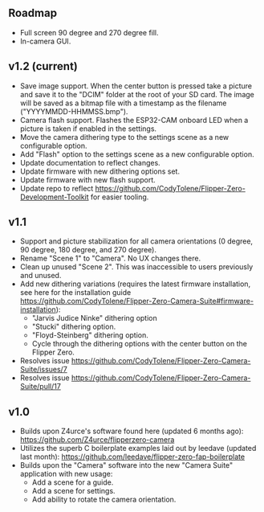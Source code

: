 ## Roadmap

- Full screen 90 degree and 270 degree fill.
- In-camera GUI.

## v1.2 (current)

- Save image support. When the center button is pressed take a picture and save it to the "DCIM" folder at the root of your SD card. The image will be saved as a bitmap file with a timestamp as the filename ("YYYYMMDD-HHMMSS.bmp").
- Camera flash support. Flashes the ESP32-CAM onboard LED when a picture is taken if enabled in the settings.
- Move the camera dithering type to the settings scene as a new configurable option.
- Add "Flash" option to the settings scene as a new configurable option.
- Update documentation to reflect changes.
- Update firmware with new dithering options set.
- Update firmware with new flash support.
- Update repo to reflect https://github.com/CodyTolene/Flipper-Zero-Development-Toolkit for easier tooling.

## v1.1

- Support and picture stabilization for all camera orientations (0 degree, 90 degree, 180 degree, and 270 degree).
- Rename "Scene 1" to "Camera". No UX changes there.
- Clean up unused "Scene 2". This was inaccessible to users previously and unused.
- Add new dithering variations (requires the latest firmware installation, see here for the installation guide https://github.com/CodyTolene/Flipper-Zero-Camera-Suite#firmware-installation):
  - "Jarvis Judice Ninke" dithering option
  - "Stucki" dithering option.
  - "Floyd-Steinberg" dithering option.
  - Cycle through the dithering options with the center button on the Flipper Zero.
- Resolves issue https://github.com/CodyTolene/Flipper-Zero-Camera-Suite/issues/7
- Resolves issue https://github.com/CodyTolene/Flipper-Zero-Camera-Suite/pull/17

## v1.0

- Builds upon Z4urce's software found here (updated 6 months ago): https://github.com/Z4urce/flipperzero-camera
- Utilizes the superb C boilerplate examples laid out by leedave (updated last month): https://github.com/leedave/flipper-zero-fap-boilerplate
- Builds upon the "Camera" software into the new "Camera Suite" application with new usage:
  - Add a scene for a guide.
  - Add a scene for settings.
  - Add ability to rotate the camera orientation.
